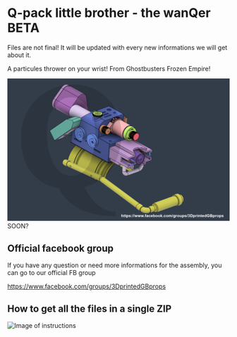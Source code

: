 # Q-pack little brother - the wanQer BETA 

Files are not final! It will be updated with every new informations we will get about it.

A particules thrower on your wrist!  From Ghostbusters Frozen Empire! 

![Image of wanQer](https://github.com/mr-kiou/the_wanQer/blob/main/wanQer.png)
SOON?

## Official facebook group
If you have any question or need more informations for the assembly, you can go to our official FB group

https://www.facebook.com/groups/3DprintedGBprops


## How to get all the files in a single ZIP
![Image of instructions](https://github.com/mr-kiou/q-pack/blob/MK4/how_to_download_all_the_files.jpg)